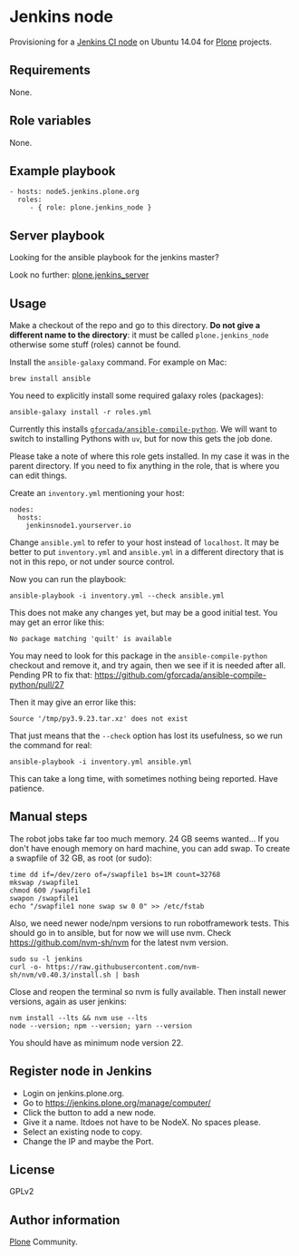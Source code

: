 Jenkins node
============
Provisioning for a [Jenkins CI node](http://jenkins-ci.org/) on Ubuntu 14.04 for [Plone](https://plone.org/) projects.

Requirements
------------
None.

Role variables
--------------
None.

Example playbook
----------------
    - hosts: node5.jenkins.plone.org
      roles:
         - { role: plone.jenkins_node }

Server playbook
---------------
Looking for the ansible playbook for the jenkins master?

Look no further: [plone.jenkins_server](https://galaxy.ansible.com/list#/roles/1183)

Usage
-----

Make a checkout of the repo and go to this directory.
**Do not give a different name to the directory**:
it must be called `plone.jenkins_node` otherwise some stuff (roles) cannot be found.

Install the `ansible-galaxy` command.
For example on Mac:

    brew install ansible

You need to explicitly install some required galaxy roles (packages):

    ansible-galaxy install -r roles.yml

Currently this installs [`gforcada/ansible-compile-python`](https://github.com/gforcada/ansible-compile-python).
We will want to switch to installing Pythons with `uv`, but for now this gets the job done.

Please take a note of where this role gets installed.
In my case it was in the parent directory.
If you need to fix anything in the role, that is where you can edit things.

Create an `inventory.yml` mentioning your host:

```
nodes:
  hosts:
    jenkinsnode1.yourserver.io
```

Change `ansible.yml` to refer to your host instead of `localhost`.
It may be better to put `inventory.yml` and `ansible.yml` in a different directory that is not in this repo, or not under source control.

Now you can run the playbook:

    ansible-playbook -i inventory.yml --check ansible.yml

This does not make any changes yet, but may be a good initial test.
You may get an error like this:

    No package matching 'quilt' is available

You may need to look for this package in the `ansible-compile-python` checkout and remove it, and try again, then we see if it is needed after all.
Pending PR to fix that: https://github.com/gforcada/ansible-compile-python/pull/27

Then it may give an error like this:

    Source '/tmp/py3.9.23.tar.xz' does not exist

That just means that the `--check` option has lost its usefulness, so we run the command for real:

    ansible-playbook -i inventory.yml ansible.yml

This can take a long time, with sometimes nothing being reported.
Have patience.

Manual steps
------------

The robot jobs take far too much memory.
24 GB seems wanted...
If you don't have enough memory on hard machine, you can add swap.
To create a swapfile of 32 GB, as root (or sudo):

```
time dd if=/dev/zero of=/swapfile1 bs=1M count=32768
mkswap /swapfile1
chmod 600 /swapfile1
swapon /swapfile1
echo "/swapfile1 none swap sw 0 0" >> /etc/fstab
```

Also, we need newer node/npm versions to run robotframework tests.
This should go in to ansible, but for now we will use nvm.
Check https://github.com/nvm-sh/nvm for the latest nvm version.

```
sudo su -l jenkins
curl -o- https://raw.githubusercontent.com/nvm-sh/nvm/v0.40.3/install.sh | bash
```

Close and reopen the terminal so nvm is fully available.
Then install newer versions, again as user jenkins:

```
nvm install --lts && nvm use --lts
node --version; npm --version; yarn --version
```

You should have as minimum node version 22.

Register node in Jenkins
------------------------

* Login on jenkins.plone.org.
* Go to https://jenkins.plone.org/manage/computer/
* Click the button to add a new node.
* Give it a name.  Itdoes not have to be NodeX.  No spaces please.
* Select an existing node to copy.
* Change the IP and maybe the Port.


License
-------
GPLv2

Author information
------------------
[Plone](https://plone.org/) Community.
